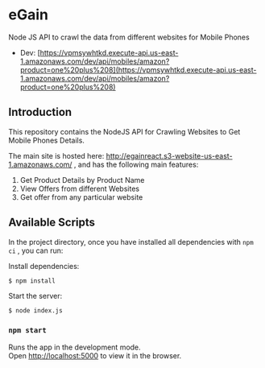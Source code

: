 # eGain
Node JS API to crawl the data from different websites for Mobile Phones

-   Dev: [https://vpmsywhtkd.execute-api.us-east-1.amazonaws.com/dev/api/mobiles/amazon?product=one%20plus%208](https://vpmsywhtkd.execute-api.us-east-1.amazonaws.com/dev/api/mobiles/amazon?product=one%20plus%208)

## Introduction

This repository contains the NodeJS API for Crawling Websites to Get Mobile Phones Details.

The main site is hosted here: http://egainreact.s3-website-us-east-1.amazonaws.com/ , and has the following main features:

1. Get Product Details by Product Name
2. View Offers from different Websites
3. Get offer from any particular website


## Available Scripts

In the project directory, once you have installed all dependencies with `npm ci` , you can run:

  Install dependencies:

```bash
$ npm install
```

  Start the server:

```bash
$ node index.js
```

### `npm start`

Runs the app in the development mode.<br>
Open [http://localhost:5000](http://localhost:5000) to view it in the browser.

